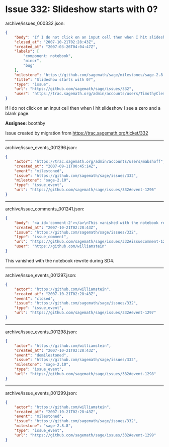 # Issue 332: Slideshow starts with 0?

archive/issues_000332.json:
```json
{
    "body": "If I do not click on an input cell then when I hit slideshow I see a zero and\na blank page.\n\n**Assignee:** boothby\n\nIssue created by migration from https://trac.sagemath.org/ticket/332\n\n",
    "closed_at": "2007-10-21T02:28:43Z",
    "created_at": "2007-03-26T04:04:47Z",
    "labels": [
        "component: notebook",
        "minor",
        "bug"
    ],
    "milestone": "https://github.com/sagemath/sage/milestones/sage-2.8.8",
    "title": "Slideshow starts with 0?",
    "type": "issue",
    "url": "https://github.com/sagemath/sage/issues/332",
    "user": "https://trac.sagemath.org/admin/accounts/users/TimothyClemans"
}
```
If I do not click on an input cell then when I hit slideshow I see a zero and
a blank page.

**Assignee:** boothby

Issue created by migration from https://trac.sagemath.org/ticket/332





---

archive/issue_events_001296.json:
```json
{
    "actor": "https://trac.sagemath.org/admin/accounts/users/mabshoff",
    "created_at": "2007-09-11T00:45:14Z",
    "event": "milestoned",
    "issue": "https://github.com/sagemath/sage/issues/332",
    "milestone": "sage-2.10",
    "type": "issue_event",
    "url": "https://github.com/sagemath/sage/issues/332#event-1296"
}
```



---

archive/issue_comments_001241.json:
```json
{
    "body": "<a id='comment:2'></a>\nThis vanished with the notebook rewrite during SD4.",
    "created_at": "2007-10-21T02:28:43Z",
    "issue": "https://github.com/sagemath/sage/issues/332",
    "type": "issue_comment",
    "url": "https://github.com/sagemath/sage/issues/332#issuecomment-1241",
    "user": "https://github.com/williamstein"
}
```

<a id='comment:2'></a>
This vanished with the notebook rewrite during SD4.



---

archive/issue_events_001297.json:
```json
{
    "actor": "https://github.com/williamstein",
    "created_at": "2007-10-21T02:28:43Z",
    "event": "closed",
    "issue": "https://github.com/sagemath/sage/issues/332",
    "type": "issue_event",
    "url": "https://github.com/sagemath/sage/issues/332#event-1297"
}
```



---

archive/issue_events_001298.json:
```json
{
    "actor": "https://github.com/williamstein",
    "created_at": "2007-10-21T02:28:43Z",
    "event": "demilestoned",
    "issue": "https://github.com/sagemath/sage/issues/332",
    "milestone": "sage-2.10",
    "type": "issue_event",
    "url": "https://github.com/sagemath/sage/issues/332#event-1298"
}
```



---

archive/issue_events_001299.json:
```json
{
    "actor": "https://github.com/williamstein",
    "created_at": "2007-10-21T02:28:43Z",
    "event": "milestoned",
    "issue": "https://github.com/sagemath/sage/issues/332",
    "milestone": "sage-2.8.8",
    "type": "issue_event",
    "url": "https://github.com/sagemath/sage/issues/332#event-1299"
}
```

